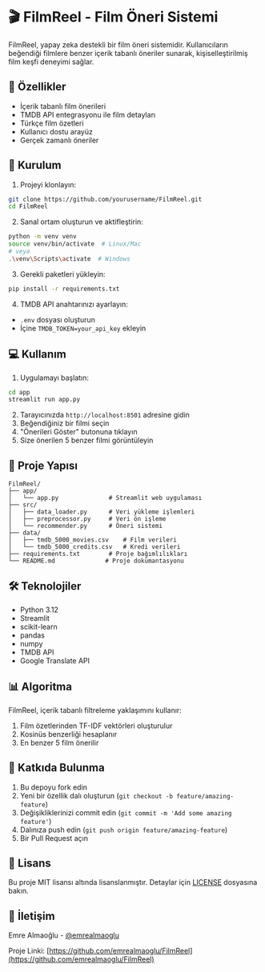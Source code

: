 # 🎬 FilmReel - Film Öneri Sistemi

FilmReel, yapay zeka destekli bir film öneri sistemidir. Kullanıcıların beğendiği filmlere benzer içerik tabanlı öneriler sunarak, kişiselleştirilmiş film keşfi deneyimi sağlar.

## 🌟 Özellikler

- İçerik tabanlı film önerileri
- TMDB API entegrasyonu ile film detayları
- Türkçe film özetleri
- Kullanıcı dostu arayüz
- Gerçek zamanlı öneriler

## 🚀 Kurulum

1. Projeyi klonlayın:
```bash
git clone https://github.com/yourusername/FilmReel.git
cd FilmReel
```

2. Sanal ortam oluşturun ve aktifleştirin:
```bash
python -m venv venv
source venv/bin/activate  # Linux/Mac
# veya
.\venv\Scripts\activate  # Windows
```

3. Gerekli paketleri yükleyin:
```bash
pip install -r requirements.txt
```

4. TMDB API anahtarınızı ayarlayın:
- `.env` dosyası oluşturun
- İçine `TMDB_TOKEN=your_api_key` ekleyin

## 💻 Kullanım

1. Uygulamayı başlatın:
```bash
cd app
streamlit run app.py
```

2. Tarayıcınızda `http://localhost:8501` adresine gidin
3. Beğendiğiniz bir filmi seçin
4. "Önerileri Göster" butonuna tıklayın
5. Size önerilen 5 benzer filmi görüntüleyin

## 📁 Proje Yapısı

```
FilmReel/
├── app/
│   └── app.py              # Streamlit web uygulaması
├── src/
│   ├── data_loader.py      # Veri yükleme işlemleri
│   ├── preprocessor.py     # Veri ön işleme
│   └── recommender.py      # Öneri sistemi
├── data/
│   ├── tmdb_5000_movies.csv    # Film verileri
│   └── tmdb_5000_credits.csv   # Kredi verileri
├── requirements.txt        # Proje bağımlılıkları
└── README.md              # Proje dokümantasyonu
```

## 🛠️ Teknolojiler

- Python 3.12
- Streamlit
- scikit-learn
- pandas
- numpy
- TMDB API
- Google Translate API

## 📊 Algoritma

FilmReel, içerik tabanlı filtreleme yaklaşımını kullanır:

1. Film özetlerinden TF-IDF vektörleri oluşturulur
2. Kosinüs benzerliği hesaplanır
3. En benzer 5 film önerilir

## 🤝 Katkıda Bulunma

1. Bu depoyu fork edin
2. Yeni bir özellik dalı oluşturun (`git checkout -b feature/amazing-feature`)
3. Değişikliklerinizi commit edin (`git commit -m 'Add some amazing feature'`)
4. Dalınıza push edin (`git push origin feature/amazing-feature`)
5. Bir Pull Request açın

## 📝 Lisans

Bu proje MIT lisansı altında lisanslanmıştır. Detaylar için [LICENSE](LICENSE) dosyasına bakın.

## 📧 İletişim

Emre Almaoğlu - [@emrealmaoglu](https://github.com/emrealmaoglu)

Proje Linki: [https://github.com/emrealmaoglu/FilmReel](https://github.com/emrealmaoglu/FilmReel) 